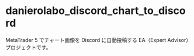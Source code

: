 # danierolabo_discord_chart_to_discord

MetaTrader 5 でチャート画像を Discord に自動投稿する EA（Expert Advisor）プロジェクトです。
